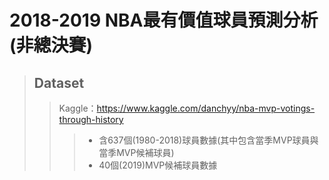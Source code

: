 # 2018-2019 NBA最有價值球員預測分析(非總決賽)

> ## Dataset
>>Kaggle：https://www.kaggle.com/danchyy/nba-mvp-votings-through-history
>>>* 含637個(1980-2018)球員數據(其中包含當季MVP球員與當季MVP候補球員)  
>>>* 40個(2019)MVP候補球員數據

